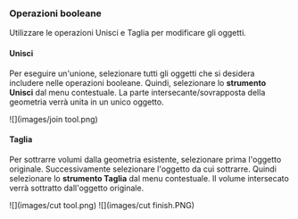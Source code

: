 ### Operazioni booleane
Utilizzare le operazioni Unisci e Taglia per modificare gli oggetti.

#### Unisci
Per eseguire un'unione, selezionare tutti gli oggetti che si desidera includere nelle operazioni booleane. Quindi, selezionare lo **strumento Unisci** dal menu contestuale. La parte intersecante/sovrapposta della geometria verrà unita in un unico oggetto.

![](images/join tool.png)

#### Taglia
Per sottrarre volumi dalla geometria esistente, selezionare prima l'oggetto originale. Successivamente selezionare l'oggetto da cui sottrarre. Quindi selezionare lo **strumento Taglia** dal menu contestuale. Il volume intersecato verrà sottratto dall'oggetto originale.

![](images/cut tool.png)
![](images/cut finish.PNG)


